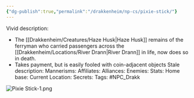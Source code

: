 ```yaml
---
{"dg-publish":true,"permalink":"/drakkenheim/np-cs/pixie-stick/"}
---
```


Vivid description:
- The [[Drakkenheim/Creatures/Haze Husk\|Haze Husk]] remains of the ferryman who carried passengers across the [[Drakkenheim/Locations/River Drann\|River Drann]] in life, now does so in death.
- Takes payment, but is easily fooled with coin-adjacent objects
Stale description: 
Mannerisms: 
Affiliates: 
Alliances: 
Enemies: 
Stats: 
Home base: 
Current Location: 
Secrets: 
Tags: #NPC_Drakk 

![Pixie Stick-1.png](/img/user/Attachments/Pixie%20Stick-1.png)